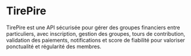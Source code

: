 # TirePire
TirePire est une API sécurisée pour gérer des groupes financiers entre particuliers, avec inscription, gestion des groupes, tours de contribution, validation des paiements, notifications et score de fiabilité pour valoriser ponctualité et régularité des membres.
